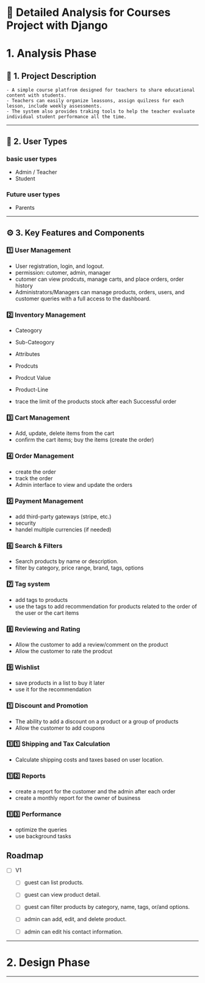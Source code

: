 # 🛒 Detailed Analysis for Courses Project with Django

# 1. Analysis Phase

## 📌 1. Project Description
    - A simple course platfrom designed for teachers to share educational content with students.
    - Teachers can easily organize leassons, assign quilzess for each lesson, include weekly assessments.
    - The system also provides traking tools to help the teacher evaluate individual student performance all the time.

---

## 👥 2. User Types

### basic user types
  - Admin / Teacher
  - Student 

### Future user types
  - Parents

---

## ⚙️ 3. Key Features and Components

### 1️⃣ User Management
  - User registration, login, and logout.
  - permission: cutomer, admin, manager
  - cutomer can view prodcuts, manage carts, and place orders, order history
  - Administrators/Managers can manage products, orders, users, and customer queries with a full access to the dashboard.

### 2️⃣ Inventory Management
  - Cateogory
  - Sub-Cateogory
  - Attributes
  - Prodcuts
  - Prodcut Value
  - Product-Line

  - trace the limit of the products stock after each Successful order

### 3️⃣ Cart Management
  - Add, update, delete items from the cart
  - confirm the cart items; buy the items (create the order)

### 4️⃣ Order Management
  - create the order
  - track the order
  - Admin interface to view and update the orders

### 5️⃣ Payment Management
  - add third-party gateways (stripe, etc.)
  - security
  - handel multiple currencies (if needed)

### 6️⃣ Search & Filters
  - Search products by name or description.
  - filter by category, price range, brand, tags, options

### 7️⃣ Tag system
  - add tags to products
  - use the tags to add recommendation for products related to the order of the user or the cart items

### 8️⃣ Reviewing and Rating
  - Allow the customer to add a review/comment on the product
  - Allow the customer to rate the prodcut

### 9️⃣ Wishlist
  - save products in a list to buy it later
  - use it for the recommendation

###  1️⃣ Discount and Promotion
  - The ability to add a discount on a product or a group of products
  - Allow the customer to add coupons

### 1️⃣1️⃣ Shipping and Tax Calculation
  - Calculate shipping costs and taxes based on user location.

### 1️⃣2️⃣ Reports
  - create a report for the customer and the admin after each order
  - create a monthly report for the owner of business

### 1️⃣3️⃣ Performance
  - optimize the queries
  - use background tasks

## Roadmap

- [ ] V1
  - [ ] guest can list products.
  - [ ] guest can view product detail.
  - [ ] guest can filter products by category, name, tags, or/and options.
  - [ ] admin can add, edit, and delete product.
  - [ ] admin can edit his contact information.


---
# 2. Design Phase

---
